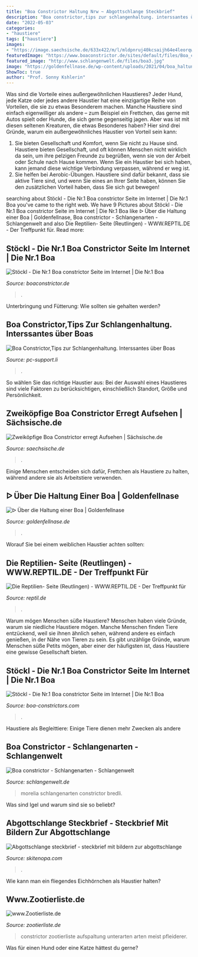 ```yaml
---
title: "Boa Constrictor Haltung Nrw ~ Abgottschlange Steckbrief"
description: "Boa constrictor,tips zur schlangenhaltung. interssantes über boas"
date: "2022-05-03"
categories:
- "haustiere"
tags: ["haustiere"]
images:
- "https://image.saechsische.de/633x422/m/l/mldpnruj40kcsaijh64e4leorqwfmsyd.jpg"
featuredImage: "https://www.boaconstrictor.de/sites/default/files/Boa_constrictor_stoeckl_archiv_0667.jpg"
featured_image: "http://www.schlangenwelt.de/files/boa3.jpg"
image: "https://goldenfellnase.de/wp-content/uploads/2021/04/boa_haltung.jpg"
ShowToc: true
author: "Prof. Sonny Kshlerin"
---
```



Was sind die Vorteile eines außergewöhnlichen Haustieres?
Jeder Hund, jede Katze oder jedes andere Haustier hat eine einzigartige Reihe von Vorteilen, die sie zu etwas Besonderem machen. Manche Haustiere sind einfach eigenwilliger als andere – zum Beispiel ein Frettchen, das gerne mit Autos spielt oder Hunde, die sich gerne gegenseitig jagen. Aber was ist mit diesen seltenen Kreaturen, die etwas Besonderes haben? Hier sind drei Gründe, warum ein außergewöhnliches Haustier von Vorteil sein kann:
1) Sie bieten Gesellschaft und Komfort, wenn Sie nicht zu Hause sind. Haustiere bieten Gesellschaft, und oft können Menschen nicht wirklich da sein, um ihre pelzigen Freunde zu begrüßen, wenn sie von der Arbeit oder Schule nach Hause kommen. Wenn Sie ein Haustier bei sich haben, kann jemand diese wichtige Verbindung verpassen, während er weg ist.
2) Sie helfen bei Aerobic-Übungen. Haustiere sind dafür bekannt, dass sie aktive Tiere sind, und wenn Sie eines an Ihrer Seite haben, können Sie den zusätzlichen Vorteil haben, dass Sie sich gut bewegen!

	

		
searching about Stöckl - Die Nr.1 Boa constrictor Seite im Internet | Die Nr.1 Boa you've came to the right web. We have 9 Pictures about Stöckl - Die Nr.1 Boa constrictor Seite im Internet | Die Nr.1 Boa like ᐅ Über die Haltung einer Boa | Goldenfellnase, Boa constrictor - Schlangenarten - Schlangenwelt and also Die Reptilien- Seite (Reutlingen) - WWW.REPTIL.DE - Der Treffpunkt für. Read more:
		
    
## Stöckl - Die Nr.1 Boa Constrictor Seite Im Internet | Die Nr.1 Boa

<img loading=lazy src="https://www.boaconstrictor.de/sites/default/files/Boa_constrictor_stoeckl_archiv_0667.jpg" onerror="this.onerror=null;this.src='https://tse1.mm.bing.net/th?id=OIP.128EmfsDN73cXEEsFH19lwHaGK&amp;pid=15.1';" alt="Stöckl - Die Nr.1 Boa constrictor Seite im Internet | Die Nr.1 Boa">

_Source: boaconstrictor.de_

>. 

	

Unterbringung und Fütterung: Wie sollten sie gehalten werden?

    
## Boa Constrictor,Tips Zur Schlangenhaltung. Interssantes über Boas

<img loading=lazy src="http://www.pc-support.li/images/Boa/Liegend .jpg" onerror="this.onerror=null;this.src='https://tse3.mm.bing.net/th?id=OIP.J4UWjQlR0tW-DxV5lY-itAHaLN&amp;pid=15.1';" alt="Boa Constrictor,Tips zur Schlangenhaltung. Interssantes über Boas">

_Source: pc-support.li_

>. 

	

So wählen Sie das richtige Haustier aus: Bei der Auswahl eines Haustieres sind viele Faktoren zu berücksichtigen, einschließlich Standort, Größe und Persönlichkeit.

    
## Zweiköpfige Boa Constrictor Erregt Aufsehen | Sächsische.de

<img loading=lazy src="https://image.saechsische.de/633x422/m/l/mldpnruj40kcsaijh64e4leorqwfmsyd.jpg" onerror="this.onerror=null;this.src='https://tse4.mm.bing.net/th?id=OIP.Vm0VEcsKMs4bjKcGsLYAAQHaE8&amp;pid=15.1';" alt="Zweiköpfige Boa Constrictor erregt Aufsehen | Sächsische.de">

_Source: saechsische.de_

>. 

	

Einige Menschen entscheiden sich dafür, Frettchen als Haustiere zu halten, während andere sie als Arbeitstiere verwenden.

    
## ᐅ Über Die Haltung Einer Boa | Goldenfellnase

<img loading=lazy src="https://goldenfellnase.de/wp-content/uploads/2021/04/boa_haltung.jpg" onerror="this.onerror=null;this.src='https://tse1.mm.bing.net/th?id=OIP.3DT7qoYqahfbkjVsdt63YgHaEJ&amp;pid=15.1';" alt="ᐅ Über die Haltung einer Boa | Goldenfellnase">

_Source: goldenfellnase.de_

>. 

	

Worauf Sie bei einem weiblichen Haustier achten sollten:

    
## Die Reptilien- Seite (Reutlingen) - WWW.REPTIL.DE - Der Treffpunkt Für

<img loading=lazy src="http://www.reptil.de/terraristik-bilder/eigen/boai.jpg" onerror="this.onerror=null;this.src='https://tse3.mm.bing.net/th?id=OIP.8as8XIIfCForBtttosulpQHaE7&amp;pid=15.1';" alt="Die Reptilien- Seite (Reutlingen) - WWW.REPTIL.DE - Der Treffpunkt für">

_Source: reptil.de_

>. 

	

Warum mögen Menschen süße Haustiere?
Menschen haben viele Gründe, warum sie niedliche Haustiere mögen. Manche Menschen finden Tiere entzückend, weil sie ihnen ähnlich sehen, während andere es einfach genießen, in der Nähe von Tieren zu sein. Es gibt unzählige Gründe, warum Menschen süße Petits mögen, aber einer der häufigsten ist, dass Haustiere eine gewisse Gesellschaft bieten.

    
## Stöckl - Die Nr.1 Boa Constrictor Seite Im Internet | Die Nr.1 Boa

<img loading=lazy src="https://boa-constrictors.com/sites/default/files/Boa_constrictor_stoeckl_archiv_0663.jpg" onerror="this.onerror=null;this.src='https://tse4.mm.bing.net/th?id=OIP.IKh-UWhONnYC3g5Y5Y2cLAHaGL&amp;pid=15.1';" alt="Stöckl - Die Nr.1 Boa constrictor Seite im Internet | Die Nr.1 Boa">

_Source: boa-constrictors.com_

>. 

	

Haustiere als Begleittiere: Einige Tiere dienen mehr Zwecken als andere

    
## Boa Constrictor - Schlangenarten - Schlangenwelt

<img loading=lazy src="http://www.schlangenwelt.de/files/boa3.jpg" onerror="this.onerror=null;this.src='https://tse3.mm.bing.net/th?id=OIP.Tn0TmPlvVn_L5XjFRCH3gAHaF-&amp;pid=15.1';" alt="Boa constrictor - Schlangenarten - Schlangenwelt">

_Source: schlangenwelt.de_

>morelia schlangenarten constrictor bredli. 

	

Was sind Igel und warum sind sie so beliebt?

    
## Abgottschlange Steckbrief - Steckbrief Mit Bildern Zur Abgottschlange

<img loading=lazy src="https://skitenopa.com/tpz/b8aPl5PmazLJcgwS2Yh23gHaEL.jpg" onerror="this.onerror=null;this.src='https://tse3.mm.bing.net/th?id=OIP.9rZ0ZxrKJmWwjCgO6ApF3AAAAA&amp;pid=15.1';" alt="Abgottschlange steckbrief - steckbrief mit bildern zur abgottschlange">

_Source: skitenopa.com_

>. 

	

Wie kann man ein fliegendes Eichhörnchen als Haustier halten?

    
## Www.Zootierliste.de

<img loading=lazy src="http://www.zootierliste.de/imagedb/3030101/4f007ab9/Boa constrictor.JPG" onerror="this.onerror=null;this.src='https://tse4.mm.bing.net/th?id=OIP.qYCaA9RiZyop-Zg7RFBtVgAAAA&amp;pid=15.1';" alt="www.Zootierliste.de">

_Source: zootierliste.de_

>constrictor zootierliste aufspaltung unterarten arten meist pfleiderer. 

	

Was für einen Hund oder eine Katze hättest du gerne?

